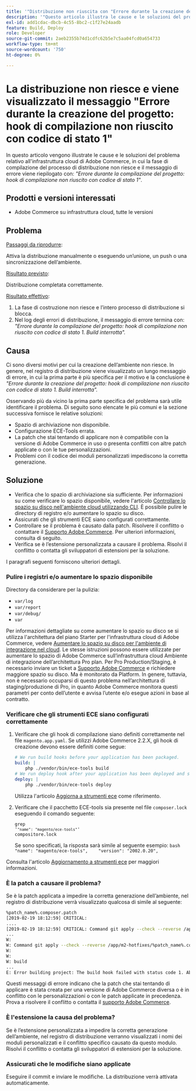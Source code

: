 ```yaml
---
title: '"Distribuzione non riuscita con "Errore durante la creazione del progetto: hook di compilazione non riuscito con codice di stato 1""'
description: '"Questo articolo illustra le cause e le soluzioni del problema di infrastruttura cloud di Adobe Commerce, in cui la fase di build del processo di distribuzione non riesce e il messaggio di errore è riassunto con: *"Errore durante la creazione del progetto: hook di build non riuscito con codice di stato 1"*."'
exl-id: add1cdac-dbcb-4c55-8bc2-c1f27e24aadb
feature: Build, Deploy
role: Developer
source-git-commit: 2aeb2355b74d1cdfc62b5e7c5aa04fcd0a654733
workflow-type: tm+mt
source-wordcount: '750'
ht-degree: 0%

---
```


# La distribuzione non riesce e viene visualizzato il messaggio &quot;Errore durante la creazione del progetto: hook di compilazione non riuscito con codice di stato 1&quot;

In questo articolo vengono illustrate le cause e le soluzioni del problema relativo all&#39;infrastruttura cloud di Adobe Commerce, in cui la fase di compilazione del processo di distribuzione non riesce e il messaggio di errore viene riepilogato con: *&quot;Errore durante la compilazione del progetto: hook di compilazione non riuscito con codice di stato 1&quot;*.

## Prodotti e versioni interessati

* Adobe Commerce su infrastruttura cloud, tutte le versioni

## Problema

<u>Passaggi da riprodurre</u>:

Attiva la distribuzione manualmente o eseguendo un’unione, un push o una sincronizzazione dell’ambiente.

<u>Risultato previsto</u>:

Distribuzione completata correttamente.

<u>Risultato effettivo</u>:

1. La fase di costruzione non riesce e l’intero processo di distribuzione si blocca.
1. Nel log degli errori di distribuzione, il messaggio di errore termina con: *&quot;Errore durante la compilazione del progetto: hook di compilazione non riuscito con codice di stato 1. Build interrotta&quot;.*

## Causa

Ci sono diversi motivi per cui la creazione dell’ambiente non riesce. In genere, nel registro di distribuzione viene visualizzato un lungo messaggio di errore, in cui la prima parte è più specifica per il motivo e la conclusione è *&quot;Errore durante la creazione del progetto: hook di compilazione non riuscito con codice di stato 1. Build interrotta&quot;.*

Osservando più da vicino la prima parte specifica del problema sarà utile identificare il problema. Di seguito sono elencate le più comuni e la sezione successiva fornisce le relative soluzioni:

* Spazio di archiviazione non disponibile.
* Configurazione ECE-Tools errata.
* La patch che stai tentando di applicare non è compatibile con la versione di Adobe Commerce in uso o presenta conflitti con altre patch applicate o con le tue personalizzazioni.
* Problemi con il codice dei moduli personalizzati impediscono la corretta generazione.

## Soluzione

* Verifica che lo spazio di archiviazione sia sufficiente. Per informazioni su come verificare lo spazio disponibile, vedere l&#39;articolo [Controllare lo spazio su disco nell&#39;ambiente cloud utilizzando CLI](/help/how-to/general/check-disk-space-on-cloud-environment-using-cli.md). È possibile pulire le directory di registro e/o aumentare lo spazio su disco.
* Assicurati che gli strumenti ECE siano configurati correttamente.
* Controllare se il problema è causato dalla patch. Risolvere il conflitto o contattare il [Supporto Adobe Commerce](/help/help-center-guide/help-center/magento-help-center-user-guide.md#submit-ticket). Per ulteriori informazioni, consulta di seguito.
* Verifica se è l’estensione personalizzata a causare il problema. Risolvi il conflitto o contatta gli sviluppatori di estensioni per la soluzione.

I paragrafi seguenti forniscono ulteriori dettagli.

### Pulire i registri e/o aumentare lo spazio disponibile

Directory da considerare per la pulizia:

* `var/log`
* `var/report`
* `var/debug/`
* `var`

Per informazioni dettagliate su come aumentare lo spazio su disco se si utilizza l&#39;architettura del piano Starter per l&#39;infrastruttura cloud di Adobe Commerce, vedere [Aumentare lo spazio su disco per l&#39;ambiente di integrazione nel cloud](/help/how-to/general/increase-disk-space-for-integration-environment-on-cloud.md). Le stesse istruzioni possono essere utilizzate per aumentare lo spazio di Adobe Commerce sull’infrastruttura cloud Ambiente di integrazione dell’architettura Pro plan. Per Pro Production/Staging, è necessario inviare un ticket a [Supporto Adobe Commerce](/help/help-center-guide/help-center/magento-help-center-user-guide.md#submit-ticket) e richiedere maggiore spazio su disco. Ma è monitorato da Platform. In genere, tuttavia, non è necessario occuparsi di questo problema nell’architettura di staging/produzione di Pro, in quanto Adobe Commerce monitora questi parametri per conto dell’utente e avvisa l’utente e/o esegue azioni in base al contratto.

### Verificare che gli strumenti ECE siano configurati correttamente

1. Verificare che gli hook di compilazione siano definiti correttamente nel file `magento.app.yaml`. Se utilizzi Adobe Commerce 2.2.X, gli hook di creazione devono essere definiti come segue:

   ```yaml
   # We run build hooks before your application has been packaged.
   build: |
       php ./vendor/bin/ece-tools build
   # We run deploy hook after your application has been deployed and started.
   deploy: |
       php ./vendor/bin/ece-tools deploy
   ```

   Utilizza l&#39;articolo [Aggiorna a strumenti ece](https://experienceleague.adobe.com/en/docs/commerce-cloud-service/user-guide/dev-tools/ece-tools/install-package) come riferimento.

1. Verificare che il pacchetto ECE-tools sia presente nel file `composer.lock` eseguendo il comando seguente:    <pre><code class="language-bash">grep &#39;<code class="language-yaml">&quot;name&quot;: &quot;magento/ece-tools&quot;</code>&#39; compositore.lock</code></pre>    Se sono specificati, la risposta sarà simile al seguente esempio:    ```bash    "name": "magento/ece-tools",    "version": "2002.0.20",    ```

Consulta l&#39;articolo [Aggiornamento a strumenti ece](https://experienceleague.adobe.com/en/docs/commerce-cloud-service/user-guide/dev-tools/ece-tools/install-package) per maggiori informazioni.

### È la patch a causare il problema?

Se è la patch applicata a impedire la corretta generazione dell’ambiente, nel registro di distribuzione verrà visualizzato qualcosa di simile al seguente:

```bash
%patch_name%.composer.patch
[2019-02-19 18:12:59] CRITICAL:
....
[2019-02-19 18:12:59] CRITICAL: Command git apply --check --reverse /app/m2-hotfixes/%patch_name%.composer.patch returned code 1
...
W:
W: Command git apply --check --reverse /app/m2-hotfixes/%patch_name%.composer.patch returned code 1
W:
W:
W: build
...
E: Error building project: The build hook failed with status code 1. Aborted build.
```

Questi messaggi di errore indicano che la patch che stai tentando di applicare è stata creata per una versione di Adobe Commerce diversa o è in conflitto con le personalizzazioni o con le patch applicate in precedenza. Prova a risolvere il conflitto o contatta il [supporto Adobe Commerce](/help/help-center-guide/help-center/magento-help-center-user-guide.md#submit-ticket).

### È l&#39;estensione la causa del problema?

Se è l’estensione personalizzata a impedire la corretta generazione dell’ambiente, nel registro di distribuzione verranno visualizzati i nomi dei moduli personalizzati e il conflitto specifico causato da questo modulo. Risolvi il conflitto o contatta gli sviluppatori di estensioni per la soluzione.

### Assicurati che le modifiche siano applicate

Eseguire il commit e inviare le modifiche. La distribuzione verrà attivata automaticamente.
